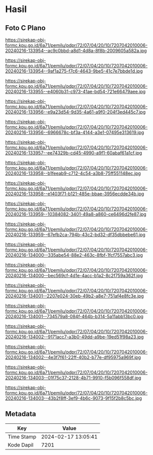# Hasil

## Foto C Plano

https://sirekap-obj-formc.kpu.go.id/6a71/pemilu/pdpr/72/07/04/20/10/7207042010006-20240216-133954--ac9c0bbd-a8d1-4d8a-8f8b-2009605a582a.jpg

https://sirekap-obj-formc.kpu.go.id/6a71/pemilu/pdpr/72/07/04/20/10/7207042010006-20240216-133954--9af1a275-f7c6-4643-9be5-41c7e7bbde1d.jpg

https://sirekap-obj-formc.kpu.go.id/6a71/pemilu/pdpr/72/07/04/20/10/7207042010006-20240216-133955--e4060b31-c973-41ae-bd54-721e66479aee.jpg

https://sirekap-obj-formc.kpu.go.id/6a71/pemilu/pdpr/72/07/04/20/10/7207042010006-20240216-133956--e9a23d54-9d35-4a61-a9f0-204f3ed445c7.jpg

https://sirekap-obj-formc.kpu.go.id/6a71/pemilu/pdpr/72/07/04/20/10/7207042010006-20240216-133956--6966678c-bf3a-4144-a3e1-07495e313619.jpg

https://sirekap-obj-formc.kpu.go.id/6a71/pemilu/pdpr/72/07/04/20/10/7207042010006-20240216-133957--ee74329b-cd45-4990-a9f1-60abaf61a1cf.jpg

https://sirekap-obj-formc.kpu.go.id/6a71/pemilu/pdpr/72/07/04/20/10/7207042010006-20240216-133958--b1feeab9-c712-4c54-a3b8-75ff551148ec.jpg

https://sirekap-obj-formc.kpu.go.id/6a71/pemilu/pdpr/72/07/04/20/10/7207042010006-20240216-133958--e1403f71-b121-485e-bbae-3956ecdde34b.jpg

https://sirekap-obj-formc.kpu.go.id/6a71/pemilu/pdpr/72/07/04/20/10/7207042010006-20240216-133959--10384082-3401-49a8-a860-ce6496d2fe87.jpg

https://sirekap-obj-formc.kpu.go.id/6a71/pemilu/pdpr/72/07/04/20/10/7207042010006-20240216-133959--67efb2ca-794b-43c2-bd32-df35dbbebe61.jpg

https://sirekap-obj-formc.kpu.go.id/6a71/pemilu/pdpr/72/07/04/20/10/7207042010006-20240216-134000--335abe54-88e2-463c-8fbf-1fcf7557abc3.jpg

https://sirekap-obj-formc.kpu.go.id/6a71/pemilu/pdpr/72/07/04/20/10/7207042010006-20240216-134000--bec569cf-4d1e-4acc-b1a2-8c2f759a362f.jpg

https://sirekap-obj-formc.kpu.go.id/6a71/pemilu/pdpr/72/07/04/20/10/7207042010006-20240216-134001--2207e024-30eb-49b2-a8e7-751af4e8fc3e.jpg

https://sirekap-obj-formc.kpu.go.id/6a71/pemilu/pdpr/72/07/04/20/10/7207042010006-20240216-134001--734579a8-084f-464b-b314-5a11abb13bc0.jpg

https://sirekap-obj-formc.kpu.go.id/6a71/pemilu/pdpr/72/07/04/20/10/7207042010006-20240216-134002--9171acc7-a3b0-49dd-a9be-19ed51f98a23.jpg

https://sirekap-obj-formc.kpu.go.id/6a71/pemilu/pdpr/72/07/04/20/10/7207042010006-20240216-134002--4e3f7f61-22ff-40b2-b77e-df95975a969f.jpg

https://sirekap-obj-formc.kpu.go.id/6a71/pemilu/pdpr/72/07/04/20/10/7207042010006-20240216-134003--01f75c37-2128-4b71-9910-f5b096f558df.jpg

https://sirekap-obj-formc.kpu.go.id/6a71/pemilu/pdpr/72/07/04/20/10/7207042010006-20240216-134003--43b2f8ff-3ef9-4b6c-9073-9f15f2b8c5bc.jpg


## Metadata

| Key        | Value               |
| ---------- | ------------------- |
| Time Stamp | 2024-02-17 13:05:41 |
| Kode Dapil | 7201                |



